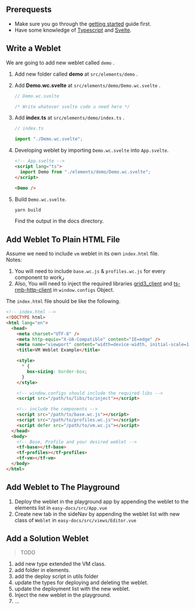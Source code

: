 ## Prerequests

- Make sure you go through the [getting started](./getting_started.md) guide first.
- Have some knowledge of [Typescript](https://www.typescriptlang.org/docs/) and [Svelte](https://svelte.dev/docs).

## Write a Weblet

We are going to add new weblet called `demo` .

1. Add new folder called **demo** at `src/elements/demo` .
2. Add **Demo.wc.svelte** at `src/elements/demo/Demo.wc.svelte` .

   ```ts
   // Demo.wc.svelte

   /* Write whatever svelte code u need here */
   ```

3. Add **index.ts** at `src/elements/demo/index.ts` .

   ```ts
   // index.ts

   import "./Demo.wc.svelte";
   ```

4. Developing weblet by importing `Demo.wc.svelte` into `App.svelte`.

   ```html
   <!-- App.svelte -->
   <script lang="ts">
     import Demo from "./elements/demo/Demo.wc.svelte";
   </script>

   <Demo />
   ```

5. Build `Demo.wc.svelte`.

    ```sh
    yarn build
    ```

    Find the output in the docs directory.

## Add Weblet To Plain HTML File

Assume we need to include `vm` weblet in its own `index.html` file.  
Notes:

1. You will need to include `base.wc.js` & `profiles.wc.js` for every component to workز
2. Also, You will need to inject the required libraries [grid3_client](https://www.npmjs.com/package/grid3_client) and [ts-rmb-http-client](https://www.npmjs.com/package/ts-rmb-http-client) in `window.configs` Object.

The `index.html` file should be like the following.

```html
<!-- index.html -->
<!DOCTYPE html>
<html lang="en">
  <head>
    <meta charset="UTF-8" />
    <meta http-equiv="X-UA-Compatible" content="IE=edge" />
    <meta name="viewport" content="width=device-width, initial-scale=1.0" />
    <title>VM Weblet Example</title>

    <style>
      * {
        box-sizing: border-box;
      }
    </style>

    <!-- window.configs should include the required libs -->
    <script src="/path/to/libs/to/inject"></script>

    <!-- include the components -->
    <script src="/path/to/base.wc.js"></script>
    <script src="/path/to/profiles.wc.js"></script>
    <script defer src="/path/to/vm.wc.js"></script>
  </head>
  <body>
    <!-- Base, Profile and your desired weblet -->
    <tf-base></tf-base>
    <tf-profiles></tf-profiles>
    <tf-vm></tf-vm>
  </body>
</html>
```

## Add Weblet to The Playground
1. Deploy the weblet in the playground app by appending the weblet to the elements list in `easy-docs/src/App.vue`
2. Create new tab in the sideNav by appending the weblet list with new class of `Weblet` in `easy-docs/src/views/Editor.vue`

## Add a Solution Weblet
> TODO
1. add new type extended the VM class. <!-- Or maybe refactor to have a base class-->
2. add folder in elements.
3. add the deploy script in utils folder <!-- Or maybe unifing the deploy script -->
4. update the types for deploying and deleting the weblet.
5. update the deployment list with the new weblet.
6. Inject the new weblet in the playground.
7. ...